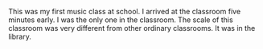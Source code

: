 This was my first music class at school. I arrived at the classroom five minutes early. I was the only one in the classroom. The scale of this classroom was very different from other ordinary classrooms. It was in the library.